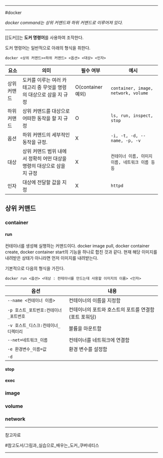 
---

#docker

*docker command는 상위 커맨드와 하위 커맨드로 이루어져 있다.*

---

[[도커]]는 **도커 명령어**를 사용하여 조작한다.

도커 명령어는 일반적으로 아래의 형식을 취한다.

`docker <상위 커맨드><하위 커맨드> <옵션> <대상> <인자>`

| 요소        | 의미                                                                    | 필수 여부         | 예시                                           |
| ----------- | ----------------------------------------------------------------------- | ----------------- | ---------------------------------------------- |
| 상위 커맨드 | 도커를 이루는 여러 카테고리 중 무엇을 명령의 대상으로 삼을 지 규정      | O(container 예외) | `container, image, network, volume`             |
| 하위 커맨드 | 상위 커맨드를 대상으로 어떠한 동작을 할 지 규정                         | O                 | `ls, run, inspect, stop`                         |
| 옵션        | 하위 커맨드의 세부적인 동작을 규정.                                     | X                 | `-i, -t, -d, --name, -p, -v`                     |
| 대상        | 상위 커맨드 범위 내에서 정확히 어떤 대상을 명령의 대상으로 삼을 지 규정 | X                 | `컨테이너 이름, 이미지 이름, 네트워크 이름 등등` |
| 인자        | 대상에 전달할 값을 지정                                                 | X                 | `httpd`                                          |

## 상위 커맨드

### container

#### run

컨테이너를 생성해 실행하는 커맨드이다. docker image pull, docker container create, docker container start의 기능을 하나로 합친 것과 같다. 현재 해당 이미지를 내려받은 상태가 아니라면 먼저 이미지를 내려받는다.

기본적으로 다음의 형식을 가진다.

`docker run <옵션> <대상 : 컨테이너를 만드는데 사용할 이미지의 이름> <인자>`

| 옵션                                   | 내용                                                  |
| -------------------------------------- | ----------------------------------------------------- |
| `--name <컨테이너 이름>`               | 컨테이너의 이름을 지정함                              |
| `-p 호스트_포트번호:컨테이너_포트번호` | 컨테이너의 포트와 호스트의 포트를 연결함(포트 포워딩) |
| `-v 호스트_디스크:컨테이너_디렉터리`   | 볼륨을 마운트함                                       |
| `--net=네트워크_이름`                  | 컨테이너를 네트워크에 연결함                          |
| `-e 환경변수_이름=값`                  | 환경 변수를 설정함                                    |
| `-d`                                   |                                                      |

#### stop

#### exec

### image



### volume

### network

---

참고자료

#참고도서/그림과_실습으로_배우는_도커_쿠버네티스 

---